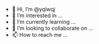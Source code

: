 - 👋 Hi, I’m @yqlwqj
- 👀 I’m interested in ...
- 🌱 I’m currently learning ...
- 💞️ I’m looking to collaborate on ...
- 📫 How to reach me ...

<!---
yqlwqj/yqlwqj is a ✨ special ✨ repository because its `README.md` (this file) appears on your GitHub profile.
You can click the Preview link to take a look at your changes.
--->
